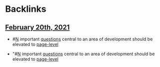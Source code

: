 
# Backlinks
## [February 20th, 2021](<February 20th, 2021.md>)
- #[N](<N.md>) important [questions](<questions.md>) central to an area of development should be elevated to [page-level](<page-level.md>)

- "#[N](<N.md>) important [questions](<questions.md>) central to an area of development should be elevated to [page-level](<page-level.md>)

